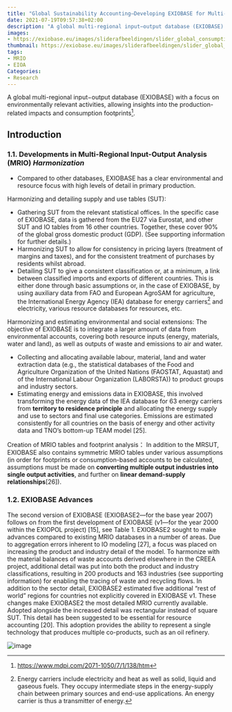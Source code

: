 ```yaml
---
title: "Global Sustainability Accounting—Developing EXIOBASE for Multi-Regional Footprint Analysis"
date: 2021-07-19T09:57:38+02:00
description: "A global multi-regional input−output database (EXIOBASE) with a focus on environmentally relevant activities, allowing insights into the production-related impacts and consumption footprints."
images:
- https://exiobase.eu/images/sliderafbeeldingen/slider_global_consumption.PNG
thumbnail: https://exiobase.eu/images/sliderafbeeldingen/slider_global_consumption.PNG
tags:
- MRIO
- EIOA
Categories:
- Research
---
```


A global multi-regional input−output database (EXIOBASE) with a focus on environmentally relevant activities, allowing insights into the production-related impacts and consumption footprints[^fo].

## Introduction
### 1.1. Developments in Multi-Regional Input-Output Analysis (MRIO) ***Harmonization***

* Compared to other databases, EXIOBASE has a clear environmental and resource focus with high levels of detail in primary production.

Harmonizing and detailing supply and use tables (SUT):
* Gathering SUT from the relevant statistical offices. In the specific case of EXIOBASE, data is
gathered from the EU27 via Eurostat, and other SUT and IO tables from 16 other countries.
Together, these cover 90% of the global gross domestic product (GDP). (See supporting
information for further details.)
* Harmonizing SUT to allow for consistency in pricing layers (treatment of margins and taxes),
and for the consistent treatment of purchases by residents whilst abroad.
* Detailing SUT to give a consistent classification or, at a minimum, a link between classified
imports and exports of different countries. This is either done through basic assumptions or, in
the case of EXIOBASE, by using auxiliary data from FAO and European AgroSAM for
agriculture, the International Energy Agency (IEA) database for energy carriers[^ca] and electricity,
various resource databases for resources, etc.

Harmonizing and estimating environmental and social extensions:
The objective of EXIOBASE is to integrate a larger amount of data from environmental accounts,
covering both resource inputs (energy, materials, water and land), as well as outputs of waste and
emissions to air and water.
* Collecting and allocating available labour, material, land and water extraction data (e.g., the
statistical databases of the Food and Agriculture Organization of the United Nations
(FAOSTAT, Aquastat) and of the International Labour Organization (LABORSTA)) to product
groups and industry sectors.
* Estimating energy and emissions data in EXIOBASE, this involved transforming the energy data of the IEA database for 63 energy carriers from **territory to residence principle** and allocating the energy supply and use to sectors and final use categories. Emissions are estimated consistently for all countries on the basis of energy and other activity data and TNO’s bottom-up TEAM model [25].

Creation of MRIO tables and footprint analysis：
In addition to the MRSUT, EXIOBASE also contains symmetric MRIO tables under various
assumptions (in order for footprints or consumption-based accounts to be calculated, assumptions must
be made on **converting multiple output industries into single output activities**, and further on **linear demand-supply relationships**[26]).

### 1.2. EXIOBASE Advances

The second version of EXIOBASE (EXIOBASE2—for the base year 2007) follows on from the first
development of EXIOBASE (v1—for the year 2000 within the EXIOPOL project) [15], see Table 1.
EXIOBASE2 sought to make advances compared to existing MRIO databases in a number of areas. Due
to aggregation errors inherent to IO modeling [27], a focus was placed on increasing the product and
industry detail of the model. To harmonize with the material balances of waste accounts derived
elsewhere in the CREEA project, additional detail was put into both the product and industry
classifications, resulting in 200 products and 163 industries (see supporting information) for enabling the
tracing of waste and recycling flows. In addition to the sector detail, EXIOBASE2 estimated five
additional “rest of world” regions for countries not explicitly covered in EXIOBASE v1. These changes
make EXIOBASE2 the most detailed MRIO currently available. Adopted alongside the increased detail
was rectangular instead of square SUT. This detail has been suggested to be essential for resource
accounting [20]. This adoption provides the ability to represent a single technology that produces
multiple co-products, such as an oil refinery.

![image](https://user-images.githubusercontent.com/65668613/126135268-e9224927-dbdd-4670-9e1c-51e1a638a166.png)


[^fo]: https://www.mdpi.com/2071-1050/7/1/138/htm
[^ca]: Energy carriers include electricity and heat as well as solid, liquid and gaseous fuels. They occupy intermediate steps in the energy-supply chain between primary sources and end-use applications. An energy carrier is thus a transmitter of energy.
